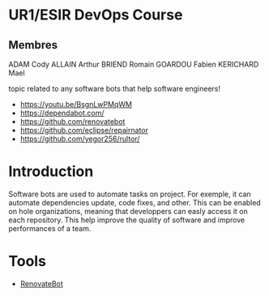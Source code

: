 # UR1/ESIR DevOps Course

## Membres

ADAM Cody
ALLAIN Arthur
BRIEND Romain
GOARDOU Fabien
KERICHARD Mael

topic related to any software bots that help software engineers!

- https://youtu.be/BsgnLwPMqWM
- https://dependabot.com/
- https://github.com/renovatebot
- https://github.com/eclipse/repairnator
- https://github.com/yegor256/rultor/

# Introduction
Software bots are used to automate tasks on project. For exemple, it can automate dependencies update, code fixes, and other. This can be enabled on hole organizations, meaning that developpers can easly access it on each repository. This help improve the quality of software and improve performances of a team.

# Tools
- [RenovateBot](./renovatebot.md)